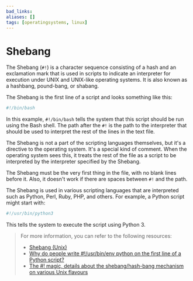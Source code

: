 ```yaml
---
bad_links: 
aliases: []
tags: [operatingsystems, linux]
---
```

# Shebang

The Shebang (`#!`) is a character sequence consisting of a hash and an exclamation mark that is used in scripts to indicate an interpreter for execution under UNIX and UNIX-like operating systems. It is also known as a hashbang, pound-bang, or shabang. 

The Shebang is the first line of a script and looks something like this:

```bash
#!/bin/bash
```

In this example, `#!/bin/bash` tells the system that this script should be run using the Bash shell. The path after the `#!` is the path to the interpreter that should be used to interpret the rest of the lines in the text file. 

The Shebang is not a part of the scripting languages themselves, but it's a directive to the operating system. It's a special kind of comment. When the operating system sees this, it treats the rest of the file as a script to be interpreted by the interpreter specified by the Shebang.

The Shebang must be the very first thing in the file, with no blank lines before it. Also, it doesn't work if there are spaces between `#!` and the path.

The Shebang is used in various scripting languages that are interpreted such as Python, Perl, Ruby, PHP, and others. For example, a Python script might start with:

```python
#!/usr/bin/python3
```

This tells the system to execute the script using Python 3.

> For more information, you can refer to the following resources:
> - [Shebang (Unix)](https://www.google.com/search?q=Shebang+(Unix))
> - [Why do people write #!/usr/bin/env python on the first line of a Python script?](https://www.google.com/search?q=Why+do+people+write+#!/usr/bin/env+python+on+the+first+line+of+a+Python+script?)
> - [The #! magic, details about the shebang/hash-bang mechanism on various Unix flavours](https://www.google.com/search?q=The+#!+magic,+details+about+the+shebang/hash-bang+mechanism+on+various+Unix+flavours)